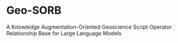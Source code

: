 # Geo-SORB
A Knowledge Augmentation-Oriented Geoscience Script Operator Relationship Base for Large Language Models
